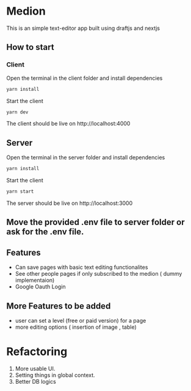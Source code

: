 # Medion
This is an simple text-editor app built using draftjs and nextjs

## How to start
### Client 
Open the terminal in the client folder and install  dependencies
```sh
yarn install
```
Start the client 
```sh
yarn dev
```
The client should be live on http://localhost:4000

## Server
Open the terminal in the server folder and install  dependencies
```sh
yarn install
```
Start the client 
```sh
yarn start
```
The server should be live on http://localhost:3000

## Move the provided .env file to server folder or ask for the .env file.

## Features

- Can save pages with basic text editing functionalites
- See other people pages if only subscribed to the medion ( dummy implementaion)
- Google Oauth Login

## More Features to be added
- user can set a level (free or paid version) for a page
- more editing options ( insertion of image , table)

# Refactoring 
1. More usable UI.
2. Setting things in global context.
3. Better DB logics
